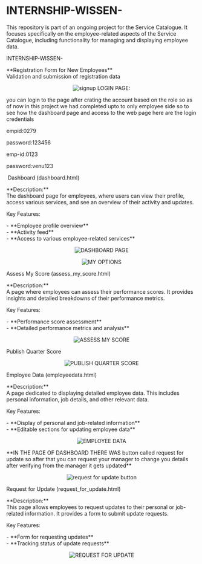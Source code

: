 # INTERNSHIP-WISSEN-
This repository is part of an ongoing project for the Service Catalogue. It focuses specifically on the employee-related aspects of the Service Catalogue, including functionality for managing and displaying employee data.

INTERNSHIP-WISSEN-
<p>**Registration Form for New Employees**<br>Validation and submission of registration data</p>
<p align="center">
  <img src="https://github.com/mohansai279/INTERNSHIP-WISSEN-/assets/105854251/0990e168-5e75-4057-abfe-693c56ace6fb" alt="signup" />
LOGIN PAGE:
 <p>you can login to the page after crating the account based on the role so as of now in this project we had completed upto to only employee side so to see how the dashboard page and access to the web page here are the login credentials</p> 
 <P>empid:0279</P>
 <p>password:123456</p>
 <p>emp-id:0123</p>
 <P>password:venu123</P>
 <img src="" 
</p>
Dashboard (dashboard.html)
<p>**Description:**<br>
The dashboard page for employees, where users can view their profile, access various services, and see an overview of their activity and updates.
</p>
Key Features:
<p>- **Employee profile overview**<br>
- **Activity feed**<br>
- **Access to various employee-related services**</p>
<p align="center">
  <img src="https://github.com/user-attachments/assets/2bb8f1d7-cb8d-4089-943e-1f1e91862498" alt="DASHBOARD PAGE" />
</p>
<p align="center">
  <img src="https://github.com/mohansai279/INTERNSHIP-WISSEN-/assets/105854251/9d695101-c18f-4c55-90ad-0f19fa55ac72" alt="MY OPTIONS" />
</p>
Assess My Score (assess_my_score.html)
<p>**Description:**<br>
A page where employees can assess their performance scores. It provides insights and detailed breakdowns of their performance metrics.
</p>
Key Features:
<p>- **Performance score assessment**<br>
- **Detailed performance metrics and analysis**</p>
<p align="center">
  <img src="https://github.com/mohansai279/INTERNSHIP-WISSEN-/assets/105854251/9465d4b5-e835-4c34-94bd-b856d8c9a606" alt="ASSESS MY SCORE" />
</p>
Publish Quarter Score
<p align="center">
  <img src="https://github.com/mohansai279/INTERNSHIP-WISSEN-/assets/105854251/3723a927-b03a-424c-b148-98f58b4e6156" alt="PUBLISH QUARTER SCORE" />
</p>
Employee Data (employeedata.html)
<p>**Description:**<br>
A page dedicated to displaying detailed employee data. This includes personal information, job details, and other relevant data.
</p>
Key Features:
<p>- **Display of personal and job-related information**<br>
- **Editable sections for updating employee data**</p>
<p align="center">
  <img src="https://github.com/mohansai279/INTERNSHIP-WISSEN-/assets/105854251/bb16d9d6-0568-4b7c-ba80-72c45a95b295" alt="EMPLOYEE DATA" />
</p>
<p>**IN THE PAGE OF DASHBOARD THERE WAS button called request for update so after that you can request your manager to change you details after verifying from the manager it gets updated**</p>
<p align="center">
  <img src="https://github.com/mohansai279/INTERNSHIP-WISSEN-/assets/105854251/cbac4bd4-127c-4660-9030-0831420f634c" alt="request for update button" />
</p>
Request for Update (request_for_update.html)
<p>**Description:**<br>
This page allows employees to request updates to their personal or job-related information. It provides a form to submit update requests.
</p>
Key Features:
<p>- **Form for requesting updates**<br>
- **Tracking status of update requests**</p>
<p align="center">
  <img src="https://github.com/mohansai279/INTERNSHIP-WISSEN-/assets/105854251/58364c4a-9662-4d7b-b156-e5d80d27e91d" alt="REQUEST FOR UPDATE" />
</p>

  
